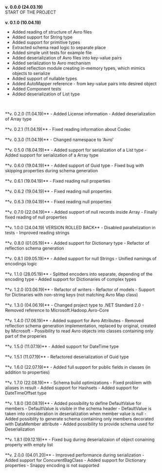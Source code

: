 **v. 0.0.0 (24.03.19)**
</br> 
START OF THE PROJECT
</br>
</br>
**v. 0.1.0 (10.04.19)**
- Added reading of structure of Avro files
- Added support for String type
- Added support for primitive types
- Extracted schema read logic to separate place
- Added simple unit tests for example file
- Added deserialization of Avro files into key-value pairs
- Added serialization to Avro mechanism
- Added reflection module creating in-memory types, which mimics objects to serialize
- Added support of nullable types
- Added AutoMapper reference - from key-value pairs into desired object
- Added Component tests
- Added deserialization of List type
</br>
</br>
**v. 0.2.0 (11.04.19)**
- Added License information
- Added deserialization of Array type
</br>
</br>
**v. 0.2.1 (11.04.19)**
- Fixed reading information about Codec
</br>
</br>
**v. 0.3.0 (11.04.19)**
- Changed namespace to 'Avro'
</br>
</br>
**v. 0.5.0 (18.04.19)**
- Added support for serialization of a List type
- Added support for serialization of a Array type
</br>
</br>
**v. 0.6.0 (19.04.19)**
- Added support of Guid type
- Fixed bug with skipping properties during schema generation
</br>
</br>
**v. 0.6.1 (19.04.19)**
- Fixed reading null properties
</br>
</br>
**v. 0.6.2 (19.04.19)**
- Fixed reading null properties
</br>
</br>
**v. 0.6.3 (19.04.19)**
- Fixed reading null properties
</br>
</br>
**v. 0.7.0 (22.04.19)**
- Added support of null records inside Array
- Finally fixed reading of null properties
</br>
</br>
**v. 1.0.0 (24.04.19) VERSION ROLLED BACK**
- Disabled parallelization in tests
- Improved reading strings
</br>
</br>
**v. 0.8.0 (01.05.19)**
- Added support for Dictionary type
- Refactor of reflection schema generation
</br>
</br>
**v. 0.8.1 (09.05.19)**
- Added support for null Strings
- Unified namings of encodings logic
</br>
</br>
**v. 1.1.0 (28.05.19)**
- Splitted encoders into separate, depending of the encoding type
- Added support for Dictionaries of complex types
 </br>
</br>
**v. 1.2.0 (03.06.19)**
- Refactor of writers
- Refactor of models
- Support for Dictinaries with non-string keys (not matching Avro Map class)
 </br>
</br>
**v. 1.3.0 (04.06.19)**
- Changed project type to .NET Standard 2.0
- Removed reference to Microsoft.Hadoop.Avro-Core
 </br>
</br>
**v. 1.4.0 (17.06.19)**
- Added support for Avro Attributes
- Removed reflection schema generation implementation, replaced by original, created by Microsoft
- Possibility to read Avro objects into classes containing only part of the properies
 </br>
</br>
**v. 1.5.0 (11.07.19)**
- Added support for DateTime type
 </br>
</br>
**v. 1.5.1 (11.07.19)**
- Refactored deserialization of Guid type
</br>
</br>
**v. 1.6.0 (22.07.19)**
- Added full support for public fields in classes (in addition to properties)
</br>
</br>
**v. 1.7.0 (22.08.19)**
- Schema build optimizations
- Fixed problem with aliases in result
- Added support for Hashsets
- Added support for DateTimeOffset type
</br>
</br>
**v. 1.8.0 (30.08.19)**
- Added possibility to define DefaultValue for members
- DefaultValue is visible in the schema header
- DefaultValue is taken into consideration in deserialization when member value is null
- Added possiblity to generate schema containing only members decorated with DataMember attribute
- Added possibility to provide schema used for Deserialization
</br>
</br>
**v. 1.8.1 (09.12.19)**
- Fixed bug during deserializaion of object conaining property with empty list
</br>
</br>
**v. 2.0.0 (04.01.20)**
- Improved performance during serialization
- Added support for ConcurentBagClass
- Added support for Dictionary properties
- Snappy encoding is not supported